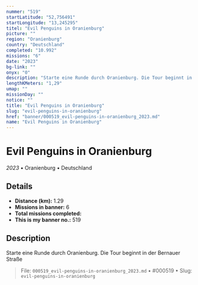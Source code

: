 ```yaml
---
nummer: "519"
startLatitude: "52,756491"
startLongitude: "13,245295"
titel: "Evil Penguins in Oranienburg"
picture: ""
region: "Oranienburg"
country: "Deutschland"
completed: "10.992"
missions: "6"
date: "2023"
bg-link: ""
onyx: "0"
description: "Starte eine Runde durch Oranienburg. Die Tour beginnt in der Bernauer Straße"
lengthKMeters: "1,29"
umap: ""
missionDay: ""
notice: ""
title: "Evil Penguins in Oranienburg"
slug: "evil-penguins-in-oranienburg"
href: "banner/000519_evil-penguins-in-oranienburg_2023.md"
name: "Evil Penguins in Oranienburg"
---
```

# Evil Penguins in Oranienburg

*2023* • Oranienburg • Deutschland





## Details
- **Distance (km):** 1.29
- **Missions in banner:** 6
- **Total missions completed:** 
- **This is my banner no.:** 519



## Description
Starte eine Runde durch Oranienburg. Die Tour beginnt in der Bernauer Straße




> File: `000519_evil-penguins-in-oranienburg_2023.md` • #000519 • Slug: `evil-penguins-in-oranienburg`
